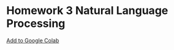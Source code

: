 # Homework 3 Natural Language Processing

[Add to Google Colab](https://drive.google.com/open?id=1TNhUy9ldZ5mv_GLNNmCBFnLfT3DXwntF)